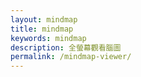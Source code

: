 ```yaml
---
layout: mindmap
title: mindmap
keywords: mindmap
description: 全螢幕觀看腦圖
permalink: /mindmap-viewer/
---
```

